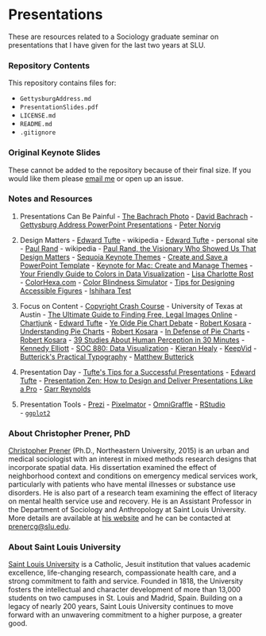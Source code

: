 # Presentations

These are resources related to a Sociology graduate seminar on presentations that I have given for the last two years at SLU.

### Repository Contents
This repository contains files for:
  - `GettysburgAddress.md`
  - `PresentationSlides.pdf`
  - `LICENSE.md`
  - `README.md`
  - `.gitignore`

### Original Keynote Slides
These cannot be added to the repository because of their final size. If you would like them please [email me](prenercg@slu.edu) or open up an issue.

### Notes and Resources
  1. Presentations Can Be Painful
    - [The Bachrach Photo](https://commons.wikimedia.org/wiki/File:Crowd_of_citizens,_soldiers,_and_etc._with_Lincoln_at_Gettysburg._-_NARA_-_529085.jpg) - [David Bachrach](https://en.wikipedia.org/wiki/David_Bachrach)
    - [Gettysburg Address PowerPoint Presentations](http://norvig.com/Gettysburg/) - [Peter Norvig](http://www.norvig.com)

  2. Design Matters
    - [Edward Tufte](https://en.wikipedia.org/wiki/Edward_Tufte) - wikipedia
    - [Edward Tufte](https://www.edwardtufte.com/tufte/) - personal site
    - [Paul Rand](https://en.wikipedia.org/wiki/Paul_Rand) - wikipedia
    - [Paul Rand, the Visionary Who Showed Us That Design Matters](https://www.wired.com/2015/04/paul-rand-visionary-showed-us-design-matters/)
    - [Sequoia Keynote Themes](https://github.com/chris-prener/sequoia_templates)
    - [Create and Save a PowerPoint Template](https://support.office.com/en-us/article/Create-and-save-a-PowerPoint-template-ee4429ad-2a74-4100-82f7-50f8169c8aca)
    - [Keynote for Mac: Create and Manage Themes](https://support.apple.com/kb/PH16967?locale=en_US)
    - [Your Friendly Guide to Colors in Data Visualization](https://lisacharlotterost.github.io/2016/04/22/Colors-for-DataVis/) - [Lisa Charlotte Rost](https://lisacharlotterost.github.io)
    - [ColorHexa.com](http://www.colorhexa.com)
    - [Color Blindness Simulator](http://www.color-blindness.com/coblis-color-blindness-simulator/)
    - [Tips for Designing Accessible Figures](http://www.somersault1824.com/tips-for-designing-scientific-figures-for-color-blind-readers/)
    - [Ishihara Test](https://en.wikipedia.org/wiki/Ishihara_test)
  
  3. Focus on Content
    - [Copyright Crash Course](http://guides.lib.utexas.edu/copyright) - University of Texas at Austin
    - [The Ultimate Guide to Finding Free, Legal Images Online](http://www.macworld.com/article/2899637/the-ultimate-guide-to-finding-free-legal-images-online.html)
    - [Chartjunk](http://www.edwardtufte.com/bboard/q-and-a-fetch-msg?msg_id=00040Z) - [Edward Tufte](https://www.edwardtufte.com/tufte/)
    - [Ye Olde Pie Chart Debate](https://eagereyes.org/blog/2015/ye-olde-pie-chart-debate) - [Robert Kosara](https://eagereyes.org)
    - [Understanding Pie Charts](https://eagereyes.org/techniques/pie-charts) - [Robert Kosara](https://eagereyes.org)
    - [In Defense of Pie Charts](https://eagereyes.org/criticism/in-defense-of-pie-charts) - [Robert Kosara](https://eagereyes.org)
    - [39 Studies About Human Perception in 30 Minutes](https://medium.com/@kennelliott/39-studies-about-human-perception-in-30-minutes-4728f9e31a73#.664tzrmuf) - [Kennedy Elliott](https://twitter.com/kennelliott)
    - [SOC 880: Data Visualization](http://vissoc.co/index.html) - [Kieran Healy](https://kieranhealy.org)
    - [KeepVid](http://keepvid.com)
    - [Butterick's Practical Typography](http://practicaltypography.com) - [Matthew Butterick](http://typographyforlawyers.com/about.html)
  
  4. Presentation Day
    - [Tufte's Tips for a Successful Presentations](https://www.edwardtufte.com/tufte/advocate_flatland2) - [Edward Tufte](https://www.edwardtufte.com/tufte/)
    - [Presentation Zen: How to Design and Deliver Presentations Like a Pro](http://www.garrreynolds.com/Presentation/pdf/presentation_tips.pdf) - [Garr Reynolds](http://www.garrreynolds.com)
  
  5. Presentation Tools
    - [Prezi](https://prezi.com)
    - [Pixelmator](http://www.pixelmator.com/mac/)
    - [OmniGraffle](https://www.omnigroup.com/omnigraffle)
    - [RStudio](https://www.rstudio.com)  
    - [`ggplot2`](http://ggplot2.org)
  
### About Christopher Prener, PhD
[Christopher Prener](http://chrisprener.net) (Ph.D., Northeastern University, 2015) is an urban and medical sociologist with an interest in mixed methods research designs that incorporate spatial data. His dissertation examined the effect of neighborhood context and conditions on emergency medical services work, particularly with patients who have mental illnesses or substance use disorders. He is also part of a research team examining the effect of literacy on mental health service use and recovery. He is an Assistant Professor in the Department of Sociology and Anthropology at Saint Louis University. More details are available at [his website](http://www.chrisprener.net) and he can be contacted at [prenercg@slu.edu](mailto:prenercg@slu.edu).

### About Saint Louis University
[Saint Louis University](http://wwww.slu.edu) is a Catholic, Jesuit institution that values academic excellence, life-changing research, compassionate health care, and a strong commitment to faith and service. Founded in 1818, the University fosters the intellectual and character development of more than 13,000 students on two campuses in St. Louis and Madrid, Spain. Building on a legacy of nearly 200 years, Saint Louis University continues to move forward with an unwavering commitment to a higher purpose, a greater good.
